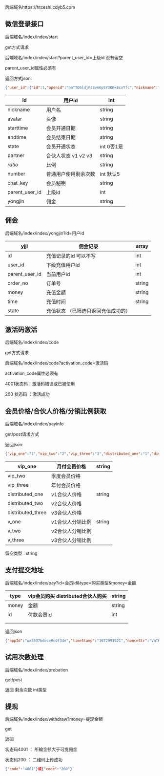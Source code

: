 后端域名https://htceshi.cdyb5.com



## **微信登录接口**

后端域名/index/index/start

get方式请求 

后端域名/index/index/start?parent_user_id=上级id 没有留空

parent_user_id属性必须有



返回方式json:

```json
{"user_id":{"id":1,"openid":"omTTO6ldjFs8vm6pSY3KBkEcxYfc","nickname":"\u53e3\u7b97MD5","avatar":"https:\/\/thirdwx.qlogo.cn\/mmopen\/vi_32\/DYAIOgq83eqnu8x2sr7zM98VESeUcIsj4HiczaUJBfiaVr8XBcP35DaeqibooicugNx5YAMeGDNNibHl3kxORviaAIJA\/132","starttime":"2023-01-06 13:13:04","endtime":"2023-01-06 13:13:04","jointime":"2023-01-06 13:13:04","state":0,"number":-1,"chat_key":"TOOLNB_4723374915 NjYY8wSBdi4n4GtaPjtc0zZ4hhQK3PGC","parent_user_id":0,"yongjin":"0","createtime":"1672981984","updatetime":"1672998231","logintime":"1672998231","maxsuccessions":1,"successions":"1","prevtime":"1672998042","loginip":"27.226.200.200"},"yjjl":[{"id":33,"user_id":1,"parent_user_id":1,"order_no":"1672992503","money":"1","type":"\u4f1a\u5458\u8d2d\u4e70","state":1,"time":"2023-01-06 16:08:23"}]}
```



| id             | 用户id               | int        |
| -------------- | -------------------- | ---------- |
| nickname       | 用户名               | string     |
| avatar         | 头像                 | string     |
| starttime      | 会员开通日期         | string     |
| endtime        | 会员结束日期         | string     |
| state          | 会员开通状态         | int 0否1是 |
| partner        | 合伙人状态 v1 v2 v3  | string     |
| *ratio*        | 比例                 | string     |
| number         | 普通用户使用剩余次数 | int 默认5  |
| chat_key       | 会员秘钥             | string     |
| parent_user_id | 上级id               | int        |
| yongjin        | 佣金                 | string     |

##  佣金

后端域名/index/index/yongjin?id=用户id

| yjjl           | 佣金记录                            | array  |
| -------------- | ----------------------------------- | ------ |
| id             | 充值记录的id 可以不写               | int    |
| user_id        | 下级充值用户id                      | int    |
| parent_user_id | 当前用户id                          | int    |
| order_no       | 订单号                              | string |
| money          | 充值金额                            | string |
| time           | 充值时间                            | string |
| state          | 充值状态 （已筛选只返回充值成功的） |        |

## 激活码激活

后端域名/index/index/code

get方式请求 

后端域名/index/index/code?activation_code=激活码 

activation_code属性必须有

4001状态码：激活码错误或已被使用

200  状态码         ：激活成功



## 会员价格/合伙人价格/分销比例获取

后端域名/index/index/payinfo

get/post请求方式

返回json:

```json
{"vip_one":"1","vip_two":"2","vip_three":"3","distributed_one":"1","distributed_two":"2","distributed_three":"3","v_one":"50","v_two":"58","v_three":"70"}
```



| vip_one           | 月付会员价格     | string |
| ----------------- | ---------------- | ------ |
| vip_two           | 季度会员价格     |        |
| vip_three         | 年付会员价格     |        |
| distributed_one   | v1合伙人价格     | string |
| distributed_two   | v2合伙人价格     |        |
| distributed_three | v3合伙人价格     |        |
| v_one             | v1合伙人分销比例 | string |
| v_two             | v2合伙人分销比例 |        |
| v_three           | v3合伙人分销比例 |        |

留空类型 : string



## 支付提交地址

后端域名/index/index/pay?id=会员id&type=购买类型&money=金额

| type  | vip会员购买 distributed合伙人购买 | string |
| ----- | --------------------------------- | ------ |
| money | 金额                              | string |
| id    | 付款会员id                        | int    |
|       |                                   |        |
|       |                                   |        |

返回json

```json
{"appId":"wx3537bdece6e0f34e","timeStamp":"1672991521","nonceStr":"VaT6mbd09E2HZNMN","package":"prepay_id=wx061552020430511e3ff33f3ca4a5b60000","signType":"MD5","paySign":"DA2551A23D7BF1AD32364F8185B5695F"}
```



## 试用次数处理

后端域名/index/index/probation

get/post

返回 剩余次数 int类型



## 提现 

后端域名/index/index/withdraw?money=提现金额

get

返回

状态码4001 ： 所输金额大于可提佣金

状态码200 ： 二维码上传成功

```json
{"code":"4001"}或{"code":"200"}
```









 